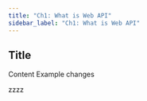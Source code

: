 ```yaml
---
title: "Ch1: What is Web API"
sidebar_label: "Ch1: What is Web API"
---
```


## Title

Content
Example changes

zzzz
